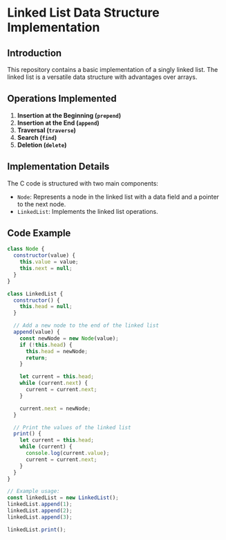 # Linked List Data Structure Implementation 

## Introduction
This repository contains a basic implementation of a singly linked list. The linked list is a versatile data structure with advantages over arrays.

## Operations Implemented
1. **Insertion at the Beginning (`prepend`)**
2. **Insertion at the End (`append`)**
3. **Traversal (`traverse`)**
4. **Search (`find`)**
5. **Deletion (`delete`)**

## Implementation Details
The C code is structured with two main components:
- `Node`: Represents a node in the linked list with a data field and a pointer to the next node.
- `LinkedList`: Implements the linked list operations.

## Code Example
```js
class Node {
  constructor(value) {
    this.value = value;
    this.next = null;
  }
}

class LinkedList {
  constructor() {
    this.head = null;
  }

  // Add a new node to the end of the linked list
  append(value) {
    const newNode = new Node(value);
    if (!this.head) {
      this.head = newNode;
      return;
    }

    let current = this.head;
    while (current.next) {
      current = current.next;
    }

    current.next = newNode;
  }

  // Print the values of the linked list
  print() {
    let current = this.head;
    while (current) {
      console.log(current.value);
      current = current.next;
    }
  }
}

// Example usage:
const linkedList = new LinkedList();
linkedList.append(1);
linkedList.append(2);
linkedList.append(3);

linkedList.print();
```
